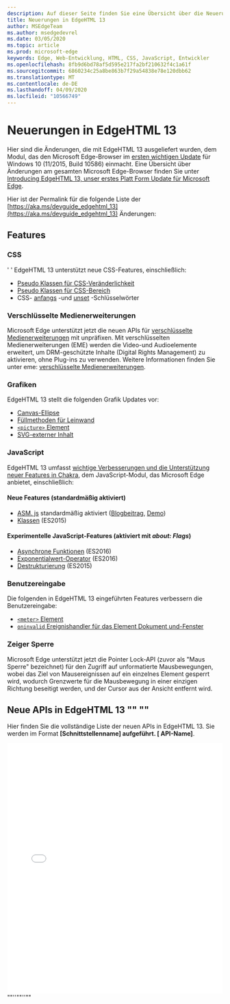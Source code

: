 ```yaml
---
description: Auf dieser Seite finden Sie eine Übersicht über die Neuerungen in EdgeHTML 13.
title: Neuerungen in EdgeHTML 13
author: MSEdgeTeam
ms.author: msedgedevrel
ms.date: 03/05/2020
ms.topic: article
ms.prod: microsoft-edge
keywords: Edge, Web-Entwicklung, HTML, CSS, JavaScript, Entwickler
ms.openlocfilehash: 8fb9d6bd78af5d595e217fa2bf210632f4c1a61f
ms.sourcegitcommit: 6860234c25a8be863b7f29a54838e78e120dbb62
ms.translationtype: MT
ms.contentlocale: de-DE
ms.lasthandoff: 04/09/2020
ms.locfileid: "10566749"
---
```

# Neuerungen in EdgeHTML 13
Hier sind die Änderungen, die mit EdgeHTML 13 ausgeliefert wurden, dem Modul, das den Microsoft Edge-Browser im [ersten wichtigen Update](https://blogs.windows.com/windowsexperience/2015/11/12/first-major-update-for-windows-10-available-today/) für Windows 10 (11/2015, Build 10586) einmacht. Eine Übersicht über Änderungen am gesamten Microsoft Edge-Browser finden Sie unter [Introducing EdgeHTML 13, unser erstes Platt Form Update für Microsoft Edge](https://blogs.windows.com/msedgedev/2015/11/16/introducing-edgehtml-13-our-first-platform-update-for-microsoft-edge/).

Hier ist der Permalink für die folgende Liste der [https://aka.ms/devguide_edgehtml_13](https://aka.ms/devguide_edgehtml_13) Änderungen:

## Features

### CSS
' ' EdgeHTML 13 unterstützt neue CSS-Features, einschließlich:
* [Pseudo Klassen für CSS-Veränderlichkeit](https://developer.microsoft.com/microsoft-edge/platform/status/cssmutabilitypseudoclasses/)
* [Pseudo Klassen für CSS-Bereich](https://developer.microsoft.com/microsoft-edge/platform/status/cssrangepseudoclasses/)
* CSS- [anfangs](https://developer.microsoft.com/microsoft-edge/platform/status/cssinitialvalue/) -und [unset](https://developer.microsoft.com/microsoft-edge/platform/status/cssunsetvalue/) -Schlüsselwörter

### Verschlüsselte Medienerweiterungen
Microsoft Edge unterstützt jetzt die neuen APIs für [verschlüsselte Medienerweiterungen](https://w3.org/TR/encrypted-media/) mit unpräfixen. Mit verschlüsselten Medienerweiterungen (EME) werden die Video-und Audioelemente erweitert, um DRM-geschützte Inhalte (Digital Rights Management) zu aktivieren, ohne Plug-ins zu verwenden. Weitere Informationen finden Sie unter eme: [verschlüsselte Medienerweiterungen](https://docs.microsoft.com/microsoft-edge/dev-guide/multimedia/encrypted-media-extensions).

### Grafiken

EdgeHTML 13 stellt die folgenden Grafik Updates vor:
* [Canvas-Ellipse](https://developer.microsoft.com/microsoft-edge/platform/status/canvas2dellipse/)
* [Füllmethoden für Leinwand](https://developer.microsoft.com/microsoft-edge/platform/status/compositingandblendingincanvas2d/)
* [`<picture>` Element ](https://developer.microsoft.com/microsoft-edge/platform/status/pictureelement/)
* [SVG-externer Inhalt](https://developer.microsoft.com/microsoft-edge/platform/status/svgexternalcontent/)

### JavaScript
EdgeHTML 13 umfasst [wichtige Verbesserungen und die Unterstützung neuer Features in Chakra](https://blogs.windows.com/msedgedev/2015/09/30/asynchronous-code-gets-easier-with-es2016-async-function-support-in-chakra-and-microsoft-edge/), dem JavaScript-Modul, das Microsoft Edge anbietet, einschließlich:

#### Neue Features (standardmäßig aktiviert)

* [ASM. js](https://developer.microsoft.com/microsoft-edge/platform/status/asmjs/?q=asm.js) standardmäßig aktiviert ([Blogbeitrag](https://blogs.windows.com/msedgedev/2015/11/10/supercharging-javascript-performance-with-asm-js/), [Demo](https://dev.windows.com/microsoft-edge/testdrive/demos/chess/))
* [Klassen](https://developer.microsoft.com/microsoft-edge/platform/status/asmjs/?q=classes) (ES2015)

#### Experimentelle JavaScript-Features (aktiviert mit *about: Flags*)

* [Asynchrone Funktionen](https://developer.microsoft.com/microsoft-edge/platform/status/asyncfunctions/?q=async%20functions) (ES2016)
* [Exponentialwert-Operator](https://developer.microsoft.com/microsoft-edge/platform/status/exponentiationoperatores2016/?q=exponentiation%20operator) (ES2016)
* [Destrukturierung](https://developer.microsoft.com/microsoft-edge/platform/status/destructuringES2015/?q=destructuring) (ES2015)

### Benutzereingabe
Die folgenden in EdgeHTML 13 eingeführten Features verbessern die Benutzereingabe:
* [`<meter>` Element ](https://developer.microsoft.com/microsoft-edge/platform/status/meterelement/)
* [`oninvalid` Ereignishandler für das Element Dokument und-Fenster](https://developer.microsoft.com/microsoft-edge/platform/status/oninvalideventhandler/)

### Zeiger Sperre
Microsoft Edge unterstützt jetzt die Pointer Lock-API (zuvor als "Maus Sperre" bezeichnet) für den Zugriff auf unformatierte Mausbewegungen, wobei das Ziel von Mausereignissen auf ein einzelnes Element gesperrt wird, wodurch Grenzwerte für die Mausbewegung in einer einzigen Richtung beseitigt werden, und der Cursor aus der Ansicht entfernt wird. 


## Neue APIs in EdgeHTML 13 "" ""

Hier finden Sie die vollständige Liste der neuen APIs in EdgeHTML 13. Sie werden im Format **[Schnittstellenname] aufgeführt. [ API-Name]**.
<iframe height='584' scrolling='no' title='Neue APIs in EdgeHTML 13' src='//codepen.io/MicrosoftEdgeDocumentation/embed/vmzxEY/?height=584&theme-id=23761&default-tab=result&embed-version=2' frameborder='no' allowtransparency='true' allowfullscreen='true' style='width: 100%;'>Weitere Informationen finden Sie in den neuen APIs für Stifte <a href='https://codepen.io/MicrosoftEdgeDocumentation/pen/vmzxEY/'> in EdgeHTML 13 </a> von Microsoft Edge docs ( <a href='http://codepen.io/MicrosoftEdgeDocumentation'> @MicrosoftEdgeDocumentation </a> ) auf <a href='http://codepen.io'> CodePen </a> .</iframe>""''""''""
